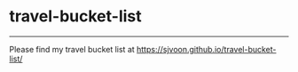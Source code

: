 # travel-bucket-list

---

Please find my travel bucket list at https://sjvoon.github.io/travel-bucket-list/